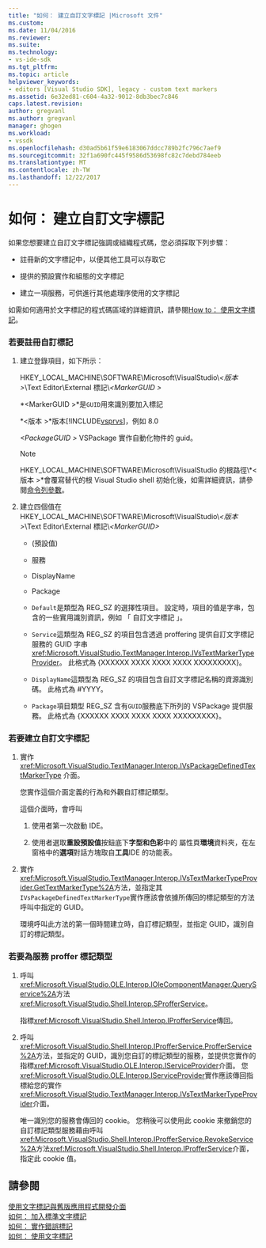 ```yaml
---
title: "如何： 建立自訂文字標記 |Microsoft 文件"
ms.custom: 
ms.date: 11/04/2016
ms.reviewer: 
ms.suite: 
ms.technology:
- vs-ide-sdk
ms.tgt_pltfrm: 
ms.topic: article
helpviewer_keywords:
- editors [Visual Studio SDK], legacy - custom text markers
ms.assetid: 6e32ed81-c604-4a32-9012-8db3bec7c846
caps.latest.revision: 
author: gregvanl
ms.author: gregvanl
manager: ghogen
ms.workload:
- vssdk
ms.openlocfilehash: d30ad5b61f59e6183067ddcc789b2fc796c7aef9
ms.sourcegitcommit: 32f1a690fc445f9586d53698fc82c7debd784eeb
ms.translationtype: MT
ms.contentlocale: zh-TW
ms.lasthandoff: 12/22/2017
---
```

# <a name="how-to-create-custom-text-markers"></a>如何： 建立自訂文字標記
如果您想要建立自訂文字標記強調或組織程式碼，您必須採取下列步驟：  
  
-   註冊新的文字標記中，以便其他工具可以存取它  
  
-   提供的預設實作和組態的文字標記  
  
-   建立一項服務，可供進行其他處理序使用的文字標記  
  
 如需如何適用於文字標記的程式碼區域的詳細資訊，請參閱[How to： 使用文字標記](../extensibility/how-to-use-text-markers.md)。  
  
### <a name="to-register-a-custom-marker"></a>若要註冊自訂標記  
  
1.  建立登錄項目，如下所示：  
  
     HKEY_LOCAL_MACHINE\SOFTWARE\Microsoft\VisualStudio\\*\<版本 >*\Text Editor\External 標記\\*\<MarkerGUID >*  
  
     *\<MarkerGUID >*是`GUID`用來識別要加入標記  
  
     *\<版本 >*版本[!INCLUDE[vsprvs](../code-quality/includes/vsprvs_md.md)]，例如 8.0  
  
     *\<PackageGUID >* VSPackage 實作自動化物件的 guid。  
  
    > [!NOTE]
    >  HKEY_LOCAL_MACHINE\SOFTWARE\Microsoft\VisualStudio 的根路徑\\*\<版本 >*會覆寫替代的根 Visual Studio shell 初始化後，如需詳細資訊，請參閱[命令列參數](../extensibility/command-line-switches-visual-studio-sdk.md)。  
  
2.  建立四個值在 HKEY_LOCAL_MACHINE\SOFTWARE\Microsoft\VisualStudio\\*\<版本 >*\Text Editor\External 標記\\*\<MarkerGUID>*  
  
    -   (預設值)  
  
    -   服務  
  
    -   DisplayName  
  
    -   Package  
  
    -   `Default`是類型為 REG_SZ 的選擇性項目。 設定時，項目的值是字串，包含的一些實用識別資訊，例如 「 自訂文字標記 」。  
  
    -   `Service`這類型為 REG_SZ 的項目包含透過 proffering 提供自訂文字標記服務的 GUID 字串<xref:Microsoft.VisualStudio.TextManager.Interop.IVsTextMarkerTypeProvider>。 此格式為 {XXXXXX XXXX XXXX XXXX XXXXXXXXX}。  
  
    -   `DisplayName`這類型為 REG_SZ 的項目包含自訂文字標記名稱的資源識別碼。 此格式為 #YYYY。  
  
    -   `Package`項目類型 REG_SZ 含有`GUID`服務底下所列的 VSPackage 提供服務。 此格式為 {XXXXXX XXXX XXXX XXXX XXXXXXXXX}。  
  
### <a name="to-create-a-custom-text-marker"></a>若要建立自訂文字標記  
  
1.  實作 <xref:Microsoft.VisualStudio.TextManager.Interop.IVsPackageDefinedTextMarkerType> 介面。  
  
     您實作這個介面定義的行為和外觀自訂標記類型。  
  
     這個介面時，會呼叫  
  
    1.  使用者第一次啟動 IDE。  
  
    2.  使用者選取**重設預設值**按鈕底下**字型和色彩**中的 屬性頁**環境**資料夾，在左窗格中的**選項**對話方塊取自**工具**IDE 的功能表。  
  
2.  實作<xref:Microsoft.VisualStudio.TextManager.Interop.IVsTextMarkerTypeProvider.GetTextMarkerType%2A>方法，並指定其`IVsPackageDefinedTextMarkerType`實作應該會依據所傳回的標記類型的方法呼叫中指定的 GUID。  
  
     環境呼叫此方法的第一個時間建立時，自訂標記類型，並指定 GUID，識別自訂的標記類型。  
  
### <a name="to-proffer-your-marker-type-as-a-service"></a>若要為服務 proffer 標記類型  
  
1.  呼叫<xref:Microsoft.VisualStudio.OLE.Interop.IOleComponentManager.QueryService%2A>方法<xref:Microsoft.VisualStudio.Shell.Interop.SProfferService>。  
  
     指標<xref:Microsoft.VisualStudio.Shell.Interop.IProfferService>傳回。  
  
2.  呼叫<xref:Microsoft.VisualStudio.Shell.Interop.IProfferService.ProfferService%2A>方法，並指定的 GUID，識別您自訂的標記類型的服務，並提供您實作的指標<xref:Microsoft.VisualStudio.OLE.Interop.IServiceProvider>介面。 您<xref:Microsoft.VisualStudio.OLE.Interop.IServiceProvider>實作應該傳回指標給您的實作<xref:Microsoft.VisualStudio.TextManager.Interop.IVsTextMarkerTypeProvider>介面。  
  
     唯一識別您的服務會傳回的 cookie。 您稍後可以使用此 cookie 來撤銷您的自訂標記類型服務藉由呼叫<xref:Microsoft.VisualStudio.Shell.Interop.IProfferService.RevokeService%2A>方法<xref:Microsoft.VisualStudio.Shell.Interop.IProfferService>介面，指定此 cookie 值。  
  
## <a name="see-also"></a>請參閱  
 [使用文字標記與舊版應用程式開發介面](../extensibility/using-text-markers-with-the-legacy-api.md)   
 [如何： 加入標準文字標記](../extensibility/how-to-add-standard-text-markers.md)   
 [如何： 實作錯誤標記](../extensibility/how-to-implement-error-markers.md)   
 [如何： 使用文字標記](../extensibility/how-to-use-text-markers.md)
